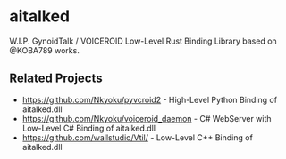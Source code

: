 # aitalked
W.I.P. GynoidTalk / VOICEROID Low-Level Rust Binding Library based on @KOBA789 works.

## Related Projects
- https://github.com/Nkyoku/pyvcroid2 - High-Level Python Binding of aitalked.dll
- https://github.com/Nkyoku/voiceroid_daemon - C# WebServer with Low-Level C# Binding of aitalked.dll
- https://github.com/wallstudio/Vtil/ - Low-Level C++ Binding of aitalked.dll
